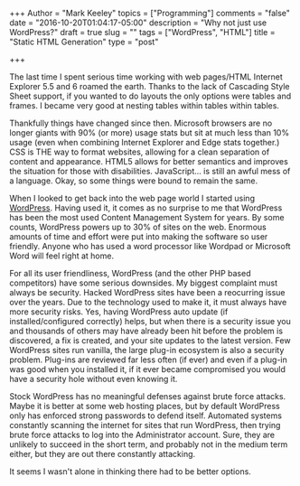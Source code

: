 +++
Author = "Mark Keeley"
topics = ["Programming"]
comments = "false"
date = "2016-10-20T01:04:17-05:00"
description = "Why not just use WordPress?"
draft = true
slug = ""
tags = ["WordPress", "HTML"]
title = "Static HTML Generation"
type = "post"

+++

The last time I spent serious time working with web pages/HTML Internet Explorer 5.5 and 6 roamed the earth. Thanks to the lack of Cascading Style Sheet support, if you wanted to do layouts the only options were tables and frames. I became very good at nesting tables within tables within tables.

Thankfully things have changed since then. Microsoft browsers are no longer giants with 90% (or more) usage stats but sit at much less than 10% usage (even when combining Internet Explorer and Edge stats together.) CSS is THE way to format websites, allowing for a clean separation of content and appearance. HTML5 allows for better semantics and improves the situation for those with disabilities. JavaScript... is still an awful mess of a language. Okay, so some things were bound to remain the same.<!--more--> 

When I looked to get back into the web page world I started using [WordPress](https://wordpress.org/). Having used it, it comes as no surprise to me that WordPress has been the most used Content Management System for years. By some counts, WordPress powers up to 30% of sites on the web. Enormous amounts of time and effort were put into making the software so user friendly. Anyone who has used a word processor like Wordpad or Microsoft Word will feel right at home. 

For all its user friendliness, WordPress (and the other PHP based competitors) have some serious downsides. My biggest complaint must always be security. Hacked WordPress sites have been a reocurring issue over the years. Due to the technology used to make it, it must always have more security risks. Yes, having WordPress auto update (if installed/configured correctly) helps, but when there is a security issue you and thousands of others may have already been hit before the problem is discovered, a fix is created, and your site updates to the latest version. Few WordPress sites run vanilla, the large plug-in ecosystem is also a security problem. Plug-ins are reviewed far less often (if ever) and even if a plug-in was good when you installed it, if it ever became compromised you would have a security hole without even knowing it. 

Stock WordPress has no meaningful defenses against brute force attacks. Maybe it is better at some web hosting places, but by default WordPress only has enforced strong passwords to defend itself. Automated systems constantly scanning the internet for sites that run WordPress, then trying brute force attacks to log into the Administrator account. Sure, they are unlikely to succeed in the short term, and probably not in the medium term either, but they are out there constantly attacking. 

It seems I wasn't alone in thinking there had to be better options.
